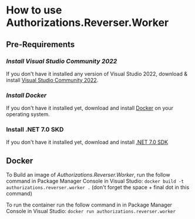 # How to use Authorizations.Reverser.Worker

## Pre-Requirements
### _Install Visual Studio Community 2022_
If you don't have it installed any version of Visual Studio 2022, download & install [Visual Studio Community 2022](https://c2rsetup.officeapps.live.com/c2r/downloadVS.aspx?sku=community&channel=Release&version=VS2022&source=VSLandingPage&cid=2030:3e3b259ce50a4c5d928825e3b52b891b).
### _Install Docker_
If you don't have it installed yet, download and install [Docker](https://www.docker.com/get-started/) on your operating system.
### Install .NET 7.0 SKD
If you don't have it installed yet, download and install [.NET 7.0 SDK](https://dotnet.microsoft.com/es-es/download/dotnet/7.0)

## Docker
To Build an image of _Authorizations.Reverser.Worker_, run the follow command in Package Manager Console in Visual Studio:
`docker build -t authorizations.reverser.worker .` (don't forget the space + final dot in this command)

To run the container run the follow command in in Package Manager Console in Visual Studio:
`docker run authorizations.reverser.worker`